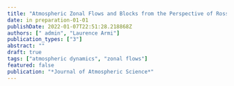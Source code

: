 ```yaml
---
title: "Atmospheric Zonal Flows and Blocks from the Perspective of Rossby-beta Hydraulics"
date: in preparation-01-01
publishDate: 2022-01-07T22:51:28.218868Z
authors: [" admin", "Laurence Armi"]
publication_types: ["3"]
abstract: ""
draft: true
tags: ["atmospheric dynamics", "zonal flows"]
featured: false
publication: "*Journal of Atmospheric Science*"
---
```

